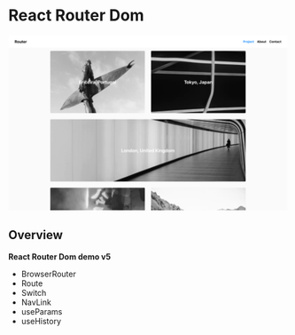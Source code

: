 # React Router Dom

<img src="preview/preview.png" alt="Demo cover">

## Overview

**React Router Dom demo v5**

- BrowserRouter
- Route
- Switch
- NavLink
- useParams
- useHistory
